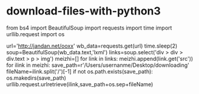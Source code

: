 # download-files-with-python3
from bs4 import BeautifulSoup
import requests
import time
import urllib.request
import os

url='http://jandan.net/ooxx'
wb_data=requests.get(url)
time.sleep(2)
soup=BeautifulSoup(wb_data.text,'lxml')
links=soup.select('div > div > div.text > p > img')
meizhi=[]
for link in links:
meizhi.append(link.get('src'))
for ilink in meizhi:
save_path=r'/Users/usernanme/Desktop/downloading'
fileName=ilink.split('/')[-1]
if not os.path.exists(save_path):
os.makedirs(save_path)
urllib.request.urlretrieve(ilink,save_path+os.sep+fileName)
